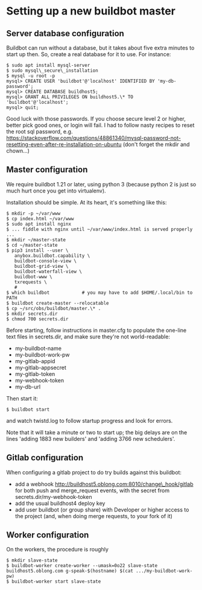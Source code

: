# Setting up a new buildbot master

## Server database configuration

Buildbot can run without a database, but it takes about five extra
minutes to start up then.  So, create a real database for it to use.
For instance:
```
$ sudo apt install mysql-server
$ sudo mysql\_secure\_installation
$ mysql -u root -p
mysql> CREATE USER 'buildbot'@'localhost' IDENTIFIED BY 'my-db-password';
mysql> CREATE DATABASE buildhost5;
mysql> GRANT ALL PRIVILEGES ON buildhost5.\* TO 'buildbot'@'localhost';
mysql> quit;
```

Good luck with those passwords.  If you choose secure level 2 or higher,
better pick good ones, or login will fail.
I had to follow nasty recipes to reset the root sql password, e.g.
https://stackoverflow.com/questions/48861340/mysql-password-not-resetting-even-after-re-installation-on-ubuntu
(don't forget the mkdir and chown...)

## Master configuration

We require buildbot 1.21 or later, using python 3 (because python 2 is
just so much hurt once you get into virtualenv).

Installation should be simple.  At its heart, it's something like this:

```
$ mkdir -p ~/var/www
$ cp index.html ~/var/www
$ sudo apt install nginx
$ ... fiddle with nginx until ~/var/www/index.html is served properly ...
$ mkdir ~/master-state
$ cd ~/master-state
$ pip3 install --user \
   anybox.buildbot.capability \
   buildbot-console-view \
   buildbot-grid-view \
   buildbot-waterfall-view \
   buildbot-www \
   txrequests \
   #
$ which buildbot            # you may have to add $HOME/.local/bin to PATH
$ buildbot create-master --relocatable
$ cp ~/src/obs/buildbot/master.\* .
$ mkdir secrets.dir
$ chmod 700 secrets.dir
```

Before starting, follow instructions in master.cfg to populate
the one-line text files in secrets.dir, and make sure they're not
world-readable:

- my-buildbot-name
- my-buildbot-work-pw
- my-gitlab-appid
- my-gitlab-appsecret
- my-gitlab-token
- my-webhook-token
- my-db-url

Then start it:
```
$ buildbot start
```
and watch twistd.log to follow startup progress and look for errors.

Note that it will take a minute or two to start up; the big delays
are on the lines 'adding 1883 new builders' and 'adding 3766 new schedulers'.


## Gitlab configuration

When configuring a gitlab project to do try builds against this buildbot:
- add a webhook http://buildhost5.oblong.com:8010/change\_hook/gitlab for both push and merge\_request events, with the secret from secrets.dir/my-webhook-token
- add the usual buildhost4 deploy key
- add user buildbot (or group share) with Developer or higher access to the project (and, when doing merge requests, to your fork of it)

## Worker configuration

On the workers, the procedure is roughly
```
$ mkdir slave-state
$ buildbot-worker create-worker --umask=0o22 slave-state buildhost5.oblong.com g-speak-$(hostname) $(cat .../my-buildbot-work-pw)
$ buildbot-worker start slave-state
```


